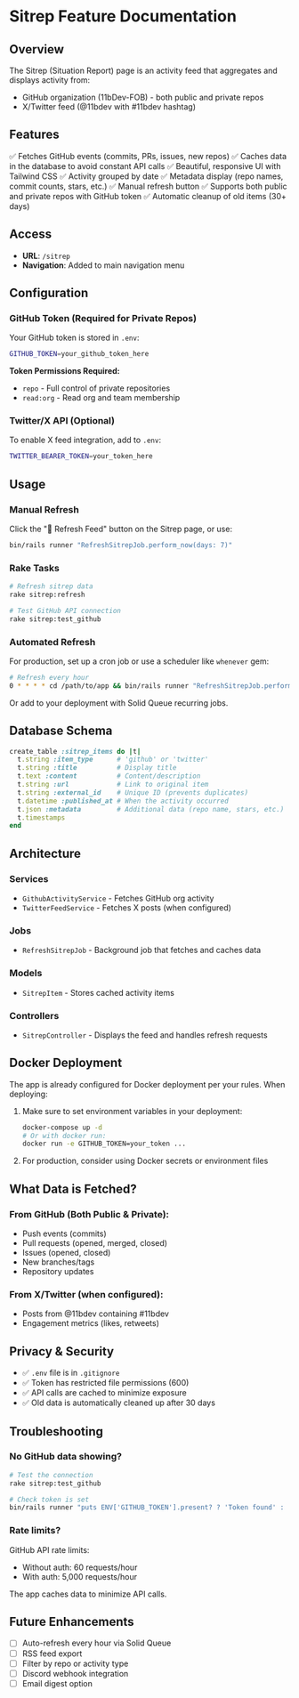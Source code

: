 # Sitrep Feature Documentation

## Overview
The Sitrep (Situation Report) page is an activity feed that aggregates and displays activity from:
- GitHub organization (11bDev-FOB) - both public and private repos
- X/Twitter feed (@11bdev with #11bdev hashtag)

## Features
✅ Fetches GitHub events (commits, PRs, issues, new repos)
✅ Caches data in the database to avoid constant API calls
✅ Beautiful, responsive UI with Tailwind CSS
✅ Activity grouped by date
✅ Metadata display (repo names, commit counts, stars, etc.)
✅ Manual refresh button
✅ Supports both public and private repos with GitHub token
✅ Automatic cleanup of old items (30+ days)

## Access
- **URL**: `/sitrep`
- **Navigation**: Added to main navigation menu

## Configuration

### GitHub Token (Required for Private Repos)
Your GitHub token is stored in `.env`:
```bash
GITHUB_TOKEN=your_github_token_here
```

**Token Permissions Required:**
- `repo` - Full control of private repositories
- `read:org` - Read org and team membership

### Twitter/X API (Optional)
To enable X feed integration, add to `.env`:
```bash
TWITTER_BEARER_TOKEN=your_token_here
```

## Usage

### Manual Refresh
Click the "🔄 Refresh Feed" button on the Sitrep page, or use:
```bash
bin/rails runner "RefreshSitrepJob.perform_now(days: 7)"
```

### Rake Tasks
```bash
# Refresh sitrep data
rake sitrep:refresh

# Test GitHub API connection
rake sitrep:test_github
```

### Automated Refresh
For production, set up a cron job or use a scheduler like `whenever` gem:
```bash
# Refresh every hour
0 * * * * cd /path/to/app && bin/rails runner "RefreshSitrepJob.perform_now(days: 7)"
```

Or add to your deployment with Solid Queue recurring jobs.

## Database Schema
```ruby
create_table :sitrep_items do |t|
  t.string :item_type      # 'github' or 'twitter'
  t.string :title          # Display title
  t.text :content          # Content/description
  t.string :url            # Link to original item
  t.string :external_id    # Unique ID (prevents duplicates)
  t.datetime :published_at # When the activity occurred
  t.json :metadata         # Additional data (repo name, stars, etc.)
  t.timestamps
end
```

## Architecture

### Services
- `GithubActivityService` - Fetches GitHub org activity
- `TwitterFeedService` - Fetches X posts (when configured)

### Jobs
- `RefreshSitrepJob` - Background job that fetches and caches data

### Models
- `SitrepItem` - Stores cached activity items

### Controllers
- `SitrepController` - Displays the feed and handles refresh requests

## Docker Deployment
The app is already configured for Docker deployment per your rules. When deploying:

1. Make sure to set environment variables in your deployment:
   ```bash
   docker-compose up -d
   # Or with docker run:
   docker run -e GITHUB_TOKEN=your_token ...
   ```

2. For production, consider using Docker secrets or environment files

## What Data is Fetched?

### From GitHub (Both Public & Private):
- Push events (commits)
- Pull requests (opened, merged, closed)
- Issues (opened, closed)
- New branches/tags
- Repository updates

### From X/Twitter (when configured):
- Posts from @11bdev containing #11bdev
- Engagement metrics (likes, retweets)

## Privacy & Security
- ✅ `.env` file is in `.gitignore`
- ✅ Token has restricted file permissions (600)
- ✅ API calls are cached to minimize exposure
- ✅ Old data is automatically cleaned up after 30 days

## Troubleshooting

### No GitHub data showing?
```bash
# Test the connection
rake sitrep:test_github

# Check token is set
bin/rails runner "puts ENV['GITHUB_TOKEN'].present? ? 'Token found' : 'No token'"
```

### Rate limits?
GitHub API rate limits:
- Without auth: 60 requests/hour
- With auth: 5,000 requests/hour

The app caches data to minimize API calls.

## Future Enhancements
- [ ] Auto-refresh every hour via Solid Queue
- [ ] RSS feed export
- [ ] Filter by repo or activity type
- [ ] Discord webhook integration
- [ ] Email digest option
